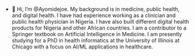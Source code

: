 - 👋 Hi, I’m @Ayomidejoe.
My background is in medicine, public health, and digital health. I have had experience working as a clinician and public health physician in Nigeria. 
I have also built different digital health products for Nigeria and other African countries. 
I am a contributor to a Springer textbook on Artificial Intelligence in Medicine. 
I am presently studying for a PhD in health informatics at the University of Illinois at Chicago with a focus on AI/ML applications in healthcare.


